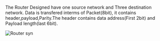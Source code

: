 The Router Designed have one source network and Three destination network.
Data is transfered interms of Packet(8bit), it contains header,payload,Parity.The header contains data address(First 2bit) and Payload length(last 6bit).




![Router syn](https://github.com/Vivekanandan97/Router/assets/148924164/45ac0a6c-1ab9-47f9-8c3e-b06d61403e1d)
